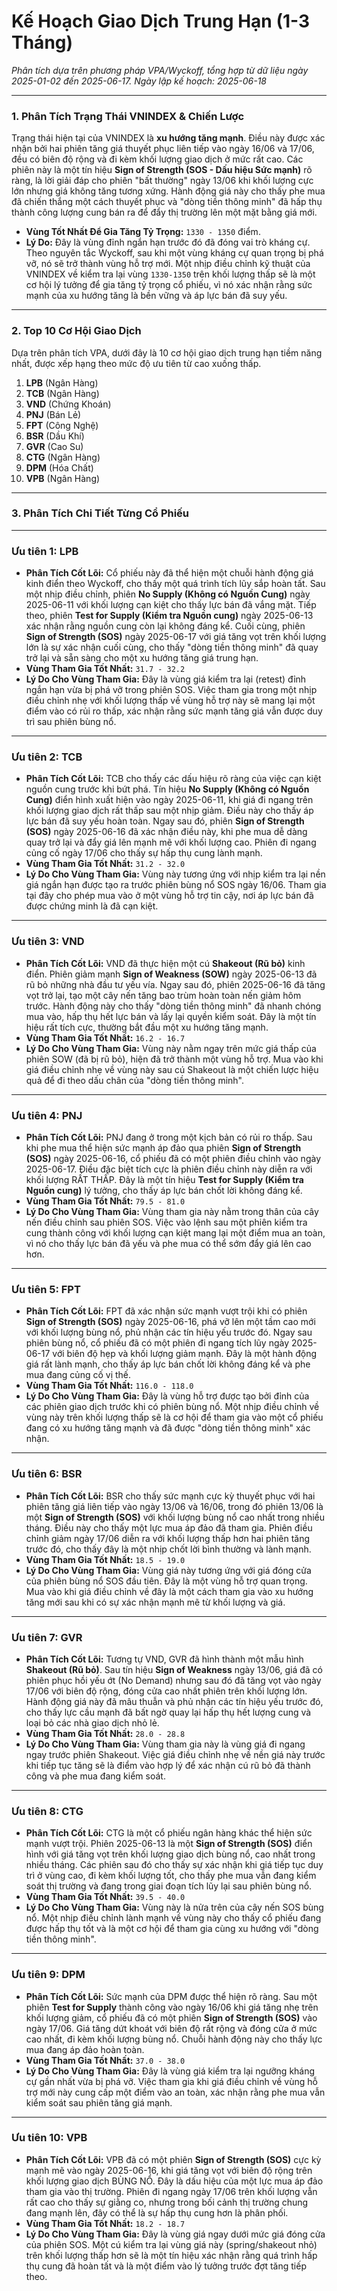 # Kế Hoạch Giao Dịch Trung Hạn (1-3 Tháng)

*Phân tích dựa trên phương pháp VPA/Wyckoff, tổng hợp từ dữ liệu ngày 2025-01-02 đến 2025-06-17.*
*Ngày lập kế hoạch: 2025-06-18*

---

### **1. Phân Tích Trạng Thái VNINDEX & Chiến Lược**

Trạng thái hiện tại của VNINDEX là **xu hướng tăng mạnh**. Điều này được xác nhận bởi hai phiên tăng giá thuyết phục liên tiếp vào ngày 16/06 và 17/06, đều có biên độ rộng và đi kèm khối lượng giao dịch ở mức rất cao. Các phiên này là một tín hiệu **Sign of Strength (SOS - Dấu hiệu Sức mạnh)** rõ ràng, là lời giải đáp cho phiên "bất thường" ngày 13/06 khi khối lượng cực lớn nhưng giá không tăng tương xứng. Hành động giá này cho thấy phe mua đã chiến thắng một cách thuyết phục và "dòng tiền thông minh" đã hấp thụ thành công lượng cung bán ra để đẩy thị trường lên một mặt bằng giá mới.

* **Vùng Tốt Nhất Để Gia Tăng Tỷ Trọng:** `1330 - 1350` điểm.
* **Lý Do:** Đây là vùng đỉnh ngắn hạn trước đó đã đóng vai trò kháng cự. Theo nguyên tắc Wyckoff, sau khi một vùng kháng cự quan trọng bị phá vỡ, nó sẽ trở thành vùng hỗ trợ mới. Một nhịp điều chỉnh kỹ thuật của VNINDEX về kiểm tra lại vùng `1330-1350` trên khối lượng thấp sẽ là một cơ hội lý tưởng để gia tăng tỷ trọng cổ phiếu, vì nó xác nhận rằng sức mạnh của xu hướng tăng là bền vững và áp lực bán đã suy yếu.

---

### **2. Top 10 Cơ Hội Giao Dịch**

Dựa trên phân tích VPA, dưới đây là 10 cơ hội giao dịch trung hạn tiềm năng nhất, được xếp hạng theo mức độ ưu tiên từ cao xuống thấp.

1.  **LPB** (Ngân Hàng)
2.  **TCB** (Ngân Hàng)
3.  **VND** (Chứng Khoán)
4.  **PNJ** (Bán Lẻ)
5.  **FPT** (Công Nghệ)
6.  **BSR** (Dầu Khí)
7.  **GVR** (Cao Su)
8.  **CTG** (Ngân Hàng)
9.  **DPM** (Hóa Chất)
10. **VPB** (Ngân Hàng)

---

### **3. Phân Tích Chi Tiết Từng Cổ Phiếu**

---

### **Ưu tiên 1: LPB**

* **Phân Tích Cốt Lõi:** Cổ phiếu này đã thể hiện một chuỗi hành động giá kinh điển theo Wyckoff, cho thấy một quá trình tích lũy sắp hoàn tất. Sau một nhịp điều chỉnh, phiên **No Supply (Không có Nguồn Cung)** ngày 2025-06-11 với khối lượng cạn kiệt cho thấy lực bán đã vắng mặt. Tiếp theo, phiên **Test for Supply (Kiểm tra Nguồn cung)** ngày 2025-06-13 xác nhận rằng nguồn cung còn lại không đáng kể. Cuối cùng, phiên **Sign of Strength (SOS)** ngày 2025-06-17 với giá tăng vọt trên khối lượng lớn là sự xác nhận cuối cùng, cho thấy "dòng tiền thông minh" đã quay trở lại và sẵn sàng cho một xu hướng tăng giá trung hạn.
* **Vùng Tham Gia Tốt Nhất:** `31.7 - 32.2`
* **Lý Do Cho Vùng Tham Gia:** Đây là vùng giá kiểm tra lại (retest) đỉnh ngắn hạn vừa bị phá vỡ trong phiên SOS. Việc tham gia trong một nhịp điều chỉnh nhẹ với khối lượng thấp về vùng hỗ trợ này sẽ mang lại một điểm vào có rủi ro thấp, xác nhận rằng sức mạnh tăng giá vẫn được duy trì sau phiên bùng nổ.

---

### **Ưu tiên 2: TCB**

* **Phân Tích Cốt Lõi:** TCB cho thấy các dấu hiệu rõ ràng của việc cạn kiệt nguồn cung trước khi bứt phá. Tín hiệu **No Supply (Không có Nguồn Cung)** điển hình xuất hiện vào ngày 2025-06-11, khi giá đi ngang trên khối lượng giao dịch rất thấp sau một nhịp giảm. Điều này cho thấy áp lực bán đã suy yếu hoàn toàn. Ngay sau đó, phiên **Sign of Strength (SOS)** ngày 2025-06-16 đã xác nhận điều này, khi phe mua dễ dàng quay trở lại và đẩy giá lên mạnh mẽ với khối lượng cao. Phiên đi ngang củng cố ngày 17/06 cho thấy sự hấp thụ cung lành mạnh.
* **Vùng Tham Gia Tốt Nhất:** `31.2 - 32.0`
* **Lý Do Cho Vùng Tham Gia:** Vùng này tương ứng với nhịp kiểm tra lại nền giá ngắn hạn được tạo ra trước phiên bùng nổ SOS ngày 16/06. Tham gia tại đây cho phép mua vào ở một vùng hỗ trợ tin cậy, nơi áp lực bán đã được chứng minh là đã cạn kiệt.

---

### **Ưu tiên 3: VND**

* **Phân Tích Cốt Lõi:** VND đã thực hiện một cú **Shakeout (Rũ bỏ)** kinh điển. Phiên giảm mạnh **Sign of Weakness (SOW)** ngày 2025-06-13 đã rũ bỏ những nhà đầu tư yếu vía. Ngay sau đó, phiên 2025-06-16 đã tăng vọt trở lại, tạo một cây nến tăng bao trùm hoàn toàn nến giảm hôm trước. Hành động này cho thấy "dòng tiền thông minh" đã nhanh chóng mua vào, hấp thụ hết lực bán và lấy lại quyền kiểm soát. Đây là một tín hiệu rất tích cực, thường bắt đầu một xu hướng tăng mạnh.
* **Vùng Tham Gia Tốt Nhất:** `16.2 - 16.7`
* **Lý Do Cho Vùng Tham Gia:** Vùng này nằm ngay trên mức giá thấp của phiên SOW (đã bị rũ bỏ), hiện đã trở thành một vùng hỗ trợ. Mua vào khi giá điều chỉnh nhẹ về vùng này sau cú Shakeout là một chiến lược hiệu quả để đi theo dấu chân của "dòng tiền thông minh".

---

### **Ưu tiên 4: PNJ**

* **Phân Tích Cốt Lõi:** PNJ đang ở trong một kịch bản có rủi ro thấp. Sau khi phe mua thể hiện sức mạnh áp đảo qua phiên **Sign of Strength (SOS)** ngày 2025-06-16, cổ phiếu đã có một phiên điều chỉnh vào ngày 2025-06-17. Điều đặc biệt tích cực là phiên điều chỉnh này diễn ra với khối lượng RẤT THẤP. Đây là một tín hiệu **Test for Supply (Kiểm tra Nguồn cung)** lý tưởng, cho thấy áp lực bán chốt lời không đáng kể.
* **Vùng Tham Gia Tốt Nhất:** `79.5 - 81.0`
* **Lý Do Cho Vùng Tham Gia:** Vùng tham gia này nằm trong thân của cây nến điều chỉnh sau phiên SOS. Việc vào lệnh sau một phiên kiểm tra cung thành công với khối lượng cạn kiệt mang lại một điểm mua an toàn, vì nó cho thấy lực bán đã yếu và phe mua có thể sớm đẩy giá lên cao hơn.

---

### **Ưu tiên 5: FPT**

* **Phân Tích Cốt Lõi:** FPT đã xác nhận sức mạnh vượt trội khi có phiên **Sign of Strength (SOS)** ngày 2025-06-16, phá vỡ lên một tầm cao mới với khối lượng bùng nổ, phủ nhận các tín hiệu yếu trước đó. Ngay sau phiên bùng nổ, cổ phiếu đã có một phiên đi ngang tích lũy ngày 2025-06-17 với biên độ hẹp và khối lượng giảm mạnh. Đây là một hành động giá rất lành mạnh, cho thấy áp lực bán chốt lời không đáng kể và phe mua đang củng cố vị thế.
* **Vùng Tham Gia Tốt Nhất:** `116.0 - 118.0`
* **Lý Do Cho Vùng Tham Gia:** Đây là vùng hỗ trợ được tạo bởi đỉnh của các phiên giao dịch trước khi có phiên bùng nổ. Một nhịp điều chỉnh về vùng này trên khối lượng thấp sẽ là cơ hội để tham gia vào một cổ phiếu đang có xu hướng tăng mạnh và đã được "dòng tiền thông minh" xác nhận.

---

### **Ưu tiên 6: BSR**

* **Phân Tích Cốt Lõi:** BSR cho thấy sức mạnh cực kỳ thuyết phục với hai phiên tăng giá liên tiếp vào ngày 13/06 và 16/06, trong đó phiên 13/06 là một **Sign of Strength (SOS)** với khối lượng bùng nổ cao nhất trong nhiều tháng. Điều này cho thấy một lực mua áp đảo đã tham gia. Phiên điều chỉnh giảm ngày 17/06 diễn ra với khối lượng thấp hơn hai phiên tăng trước đó, cho thấy đây là một nhịp chốt lời bình thường và lành mạnh.
* **Vùng Tham Gia Tốt Nhất:** `18.5 - 19.0`
* **Lý Do Cho Vùng Tham Gia:** Vùng giá này tương ứng với giá đóng cửa của phiên bùng nổ SOS đầu tiên. Đây là một vùng hỗ trợ quan trọng. Mua vào khi giá điều chỉnh về đây là một cách tham gia vào xu hướng tăng mới sau khi có sự xác nhận mạnh mẽ từ khối lượng và giá.

---

### **Ưu tiên 7: GVR**

* **Phân Tích Cốt Lõi:** Tương tự VND, GVR đã hình thành một mẫu hình **Shakeout (Rũ bỏ)**. Sau tín hiệu **Sign of Weakness** ngày 13/06, giá đã có phiên phục hồi yếu ớt (No Demand) nhưng sau đó đã tăng vọt vào ngày 17/06 với biên độ rộng, đóng cửa cao nhất phiên trên khối lượng lớn. Hành động giá này đã mâu thuẫn và phủ nhận các tín hiệu yếu trước đó, cho thấy lực cầu mạnh đã bất ngờ quay lại hấp thụ hết lượng cung và loại bỏ các nhà giao dịch nhỏ lẻ.
* **Vùng Tham Gia Tốt Nhất:** `28.0 - 28.8`
* **Lý Do Cho Vùng Tham Gia:** Vùng tham gia này là vùng giá đi ngang ngay trước phiên Shakeout. Việc giá điều chỉnh nhẹ về nền giá này trước khi tiếp tục tăng sẽ là điểm vào hợp lý để xác nhận cú rũ bỏ đã thành công và phe mua đang kiểm soát.

---

### **Ưu tiên 8: CTG**

* **Phân Tích Cốt Lõi:** CTG là một cổ phiếu ngân hàng khác thể hiện sức mạnh vượt trội. Phiên 2025-06-13 là một **Sign of Strength (SOS)** điển hình với giá tăng vọt trên khối lượng giao dịch bùng nổ, cao nhất trong nhiều tháng. Các phiên sau đó cho thấy sự xác nhận khi giá tiếp tục duy trì ở vùng cao, đi kèm khối lượng tốt, cho thấy phe mua vẫn đang kiểm soát thị trường và đang trong giai đoạn tích lũy lại sau phiên bùng nổ.
* **Vùng Tham Gia Tốt Nhất:** `39.5 - 40.0`
* **Lý Do Cho Vùng Tham Gia:** Vùng này là nửa trên của cây nến SOS bùng nổ. Một nhịp điều chỉnh lành mạnh về vùng này cho thấy cổ phiếu đang được hấp thụ tốt và là một cơ hội để tham gia cùng xu hướng với "dòng tiền thông minh".

---

### **Ưu tiên 9: DPM**

* **Phân Tích Cốt Lõi:** Sức mạnh của DPM được thể hiện rõ ràng. Sau một phiên **Test for Supply** thành công vào ngày 16/06 khi giá tăng nhẹ trên khối lượng giảm, cổ phiếu đã có một phiên **Sign of Strength (SOS)** vào ngày 17/06. Giá tăng dứt khoát với biên độ rất rộng và đóng cửa ở mức cao nhất, đi kèm khối lượng bùng nổ. Chuỗi hành động này cho thấy lực mua đang áp đảo hoàn toàn.
* **Vùng Tham Gia Tốt Nhất:** `37.0 - 38.0`
* **Lý Do Cho Vùng Tham Gia:** Đây là vùng giá kiểm tra lại ngưỡng kháng cự gần nhất vừa bị phá vỡ. Việc tham gia khi giá điều chỉnh về vùng hỗ trợ mới này cung cấp một điểm vào an toàn, xác nhận rằng phe mua vẫn kiểm soát sau phiên tăng giá mạnh.

---

### **Ưu tiên 10: VPB**

* **Phân Tích Cốt Lõi:** VPB đã có một phiên **Sign of Strength (SOS)** cực kỳ mạnh mẽ vào ngày 2025-06-16, khi giá tăng vọt với biên độ rộng trên khối lượng giao dịch BÙNG NỔ. Đây là dấu hiệu của một lực mua áp đảo tham gia vào thị trường. Phiên đi ngang ngày 17/06 trên khối lượng vẫn rất cao cho thấy sự giằng co, nhưng trong bối cảnh thị trường chung đang mạnh lên, đây có thể là sự hấp thụ cung hơn là phân phối.
* **Vùng Tham Gia Tốt Nhất:** `18.2 - 18.7`
* **Lý Do Cho Vùng Tham Gia:** Đây là vùng giá ngay dưới mức giá đóng cửa của phiên SOS. Một cú kiểm tra lại vùng giá này (spring/shakeout nhỏ) trên khối lượng thấp hơn sẽ là một tín hiệu xác nhận rằng quá trình hấp thụ cung đã hoàn tất và là một điểm vào lý tưởng trước đợt tăng tiếp theo.
